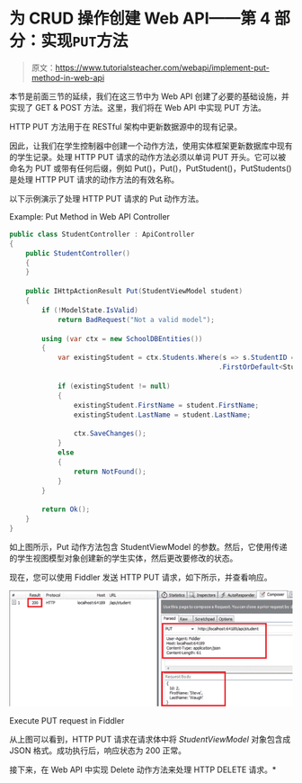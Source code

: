 # 为 CRUD 操作创建 Web API——第 4 部分：实现`PUT`方法

> 原文：<https://www.tutorialsteacher.com/webapi/implement-put-method-in-web-api>

本节是前面三节的延续，我们在这三节中为 Web API 创建了必要的基础设施，并实现了 GET & POST 方法。这里，我们将在 Web API 中实现 PUT 方法。

HTTP PUT 方法用于在 RESTful 架构中更新数据源中的现有记录。

因此，让我们在学生控制器中创建一个动作方法，使用实体框架更新数据库中现有的学生记录。处理 HTTP PUT 请求的动作方法必须以单词 PUT 开头。它可以被命名为 PUT 或带有任何后缀，例如 Put()，Put()，PutStudent()，PutStudents()是处理 HTTP PUT 请求的动作方法的有效名称。

以下示例演示了处理 HTTP PUT 请求的 Put 动作方法。

Example: Put Method in Web API Controller 

```cs
public class StudentController : ApiController
{
    public StudentController()
    {
    }

    public IHttpActionResult Put(StudentViewModel student)
    {
        if (!ModelState.IsValid)
            return BadRequest("Not a valid model");

        using (var ctx = new SchoolDBEntities())
        {
            var existingStudent = ctx.Students.Where(s => s.StudentID == student.Id)
                                                    .FirstOrDefault<Student>();

            if (existingStudent != null)
            {
                existingStudent.FirstName = student.FirstName;
                existingStudent.LastName = student.LastName;

                ctx.SaveChanges();
            }
            else
            {
                return NotFound();
            }
        }

        return Ok();
    }
} 
```

如上图所示，Put 动作方法包含 StudentViewModel 的参数。然后，它使用传递的学生视图模型对象创建新的学生实体，然后更改要修改的状态。

现在，您可以使用 Fiddler 发送 HTTP PUT 请求，如下所示，并查看响应。

[![](img/fea30473f3ef7a17ff73e8bfd9cdc18e.png)](../../Content/images/webapi/fiddler-put-request.png)

Execute PUT request in Fiddler



从上图可以看到，HTTP PUT 请求在请求体中将 *StudentViewModel* 对象包含成 JSON 格式。成功执行后，响应状态为 200 正常。

接下来，在 Web API 中实现 Delete 动作方法来处理 HTTP DELETE 请求。*